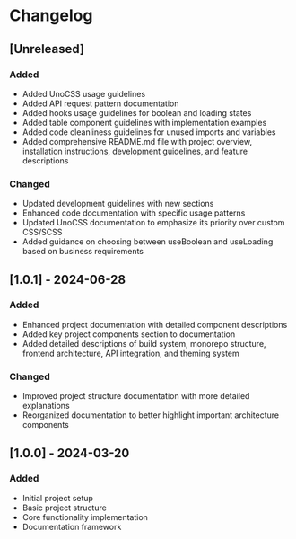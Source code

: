 # Changelog

## [Unreleased]

### Added
- Added UnoCSS usage guidelines
- Added API request pattern documentation
- Added hooks usage guidelines for boolean and loading states
- Added table component guidelines with implementation examples
- Added code cleanliness guidelines for unused imports and variables
- Added comprehensive README.md file with project overview, installation instructions, development guidelines, and feature descriptions

### Changed
- Updated development guidelines with new sections
- Enhanced code documentation with specific usage patterns
- Updated UnoCSS documentation to emphasize its priority over custom CSS/SCSS
- Added guidance on choosing between useBoolean and useLoading based on business requirements

## [1.0.1] - 2024-06-28

### Added
- Enhanced project documentation with detailed component descriptions
- Added key project components section to documentation
- Added detailed descriptions of build system, monorepo structure, frontend architecture, API integration, and theming system

### Changed
- Improved project structure documentation with more detailed explanations
- Reorganized documentation to better highlight important architecture components

## [1.0.0] - 2024-03-20

### Added
- Initial project setup
- Basic project structure
- Core functionality implementation
- Documentation framework
